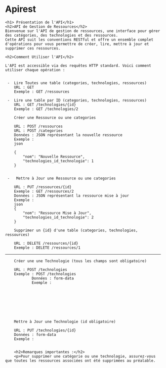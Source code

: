 # Apirest

    <h1> Présentation de l'API</h1>
    <h2>API de Gestion de Ressources</h2>
    Bienvenue sur l'API de gestion de ressources, une interface pour gérer des catégories, des technologies et des ressources.
    Cette API suit les conventions RESTful et offre un ensemble complet d'opérations pour vous permettre de créer, lire, mettre à jour et supprimer ces ressources.

    <h2>Comment Utiliser l'API</h2>

    L'API est accessible via des requêtes HTTP standard. Voici comment utiliser chaque opération :


     -  Lire Toutes une table (categories, technologies, ressources)
        URL : GET 
        Exemple : GET /ressources

     -  Lire une table par ID (categories, technologies, ressources)
        URL : GET /technologies/{id}
        Exemple : GET /technologies/2

        Créer une Ressource ou une categories
        
        URL : POST /ressources
        URL : POST /categories
        Données : JSON représentant la nouvelle ressource
        Exemple :
        json

        {
            "nom": "Nouvelle Ressource",
            "technologies_id_technologie": 1
        }


     -   Mettre à Jour une Ressource ou une categories
        
        URL : PUT /ressources/{id}
        Exemple : GET /ressources/2
        Données : JSON représentant la ressource mise à jour
        Exemple :
        json
        {
            "nom": "Ressource Mise à Jour",
            "technologies_id_technologie": 2
        }

        Supprimer un {id} d'une table (categories, technologies, ressources)
        
        URL : DELETE /ressources/{id}
        Exemple : DELETE /ressources/1

***********************
        Créer une une Technologie (tous les champs sont obligatoire)
                
        URL : POST /technologies
        Exemple : POST /technologies
                Données : form-data
                Exemple :







        
        Mettre à Jour une Technologie (id obligatoire)
        
        URL : PUT /technologies/{id}
        Données : form-data
        Exemple :
       
        
        <h2>Remarques importantes :</h2>
        <p>Pour supprimer une catégorie ou une technologie, assurez-vous que toutes les ressources associées ont été supprimées au préalable.
        
        



            

